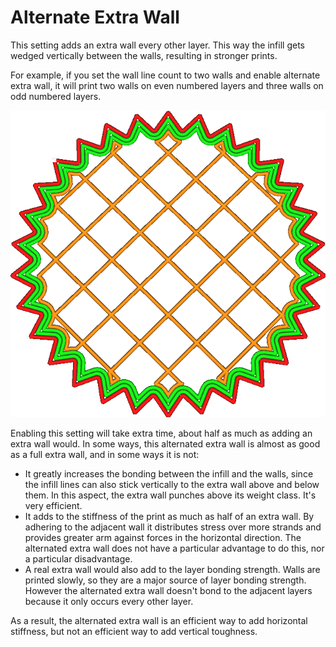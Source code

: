 Alternate Extra Wall
====
This setting adds an extra wall every other layer. This way the infill gets wedged vertically between the walls, resulting in stronger prints.

For example, if you set the wall line count to two walls and enable alternate extra wall, it will print two walls on even numbered layers and three walls on odd numbered layers.

![This image shows the walls affected when changing this setting.](images/alternate_extra_perimeter.gif)

Enabling this setting will take extra time, about half as much as adding an extra wall would. In some ways, this alternated extra wall is almost as good as a full extra wall, and in some ways it is not:
* It greatly increases the bonding between the infill and the walls, since the infill lines can also stick vertically to the extra wall above and below them. In this aspect, the extra wall punches above its weight class. It's very efficient. 
* It adds to the stiffness of the print as much as half of an extra wall. By adhering to the adjacent wall it distributes stress over more strands and provides greater arm against forces in the horizontal direction. The alternated extra wall does not have a particular advantage to do this, nor a particular disadvantage.
* A real extra wall would also add to the layer bonding strength. Walls are printed slowly, so they are a major source of layer bonding strength. However the alternated extra wall doesn't bond to the adjacent layers because it only occurs every other layer.

As a result, the alternated extra wall is an efficient way to add horizontal stiffness, but not an efficient way to add vertical toughness.